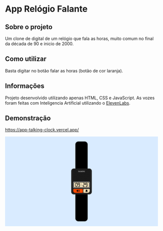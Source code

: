 # App Relógio Falante

## Sobre o projeto

Um clone de digital de um relógio que fala as horas, muito comum no final da década de 90 e inicio de 2000.

## Como utilizar

Basta digitar no botão falar as horas (botão de cor laranja).

## Informações

Projeto desenvolvido utilizando apenas HTML, CSS e JavaScript. As vozes foram feitas com Inteligencia Artificial utilizando o <a href="https://elevenlabs.io/">ElevenLabs<a>.

## Demonstração

https://app-talking-clock.vercel.app/

<img src="screenshot.jpg"/>

